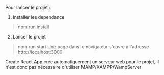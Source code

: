 Pour lancer le projet :
1) Installer les dependance
> npm run install

2) Lancer le projet
> npm run start
Une page dans le navigateur s'ouvre à l'adresse http://localhost:3000


Create React App crée automatiquement un serveur web pour le projet, il n'est donc pas nécessaire d'utiliser MAMP/XAMPP/WampServer